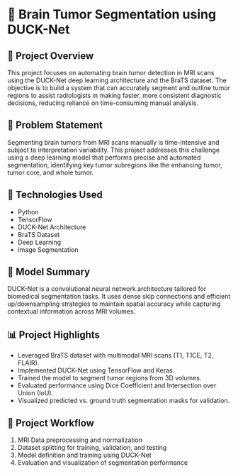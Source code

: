 # 🧠 Brain Tumor Segmentation using DUCK-Net

## 📌 Project Overview
This project focuses on automating brain tumor detection in MRI scans using the DUCK-Net deep learning architecture and the BraTS dataset. The objective is to build a system that can accurately segment and outline tumor regions to assist radiologists in making faster, more consistent diagnostic decisions, reducing reliance on time-consuming manual analysis.

## 🧪 Problem Statement
Segmenting brain tumors from MRI scans manually is time-intensive and subject to interpretation variability. This project addresses this challenge using a deep learning model that performs precise and automated segmentation, identifying key tumor subregions like the enhancing tumor, tumor core, and whole tumor.

## 🧰 Technologies Used
- Python
- TensorFlow
- DUCK-Net Architecture
- BraTS Dataset
- Deep Learning
- Image Segmentation

## 🧠 Model Summary
DUCK-Net is a convolutional neural network architecture tailored for biomedical segmentation tasks. It uses dense skip connections and efficient up/downsampling strategies to maintain spatial accuracy while capturing contextual information across MRI volumes.

## 📊 Project Highlights
- Leveraged BraTS dataset with multimodal MRI scans (T1, T1CE, T2, FLAIR).
- Implemented DUCK-Net using TensorFlow and Keras.
- Trained the model to segment tumor regions from 3D volumes.
- Evaluated performance using Dice Coefficient and Intersection over Union (IoU).
- Visualized predicted vs. ground truth segmentation masks for validation.

## 🔄 Project Workflow
1. MRI Data preprocessing and normalization  
2. Dataset splitting for training, validation, and testing  
3. Model definition and training using DUCK-Net  
4. Evaluation and visualization of segmentation performance

